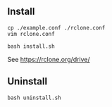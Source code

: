 ## Install

```
cp ./example.conf ./rclone.conf
vim rclone.conf

bash install.sh
```

See https://rclone.org/drive/

## Uninstall

```
bash uninstall.sh
```
